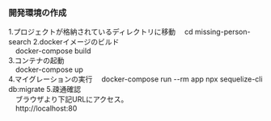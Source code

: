 ### 開発環境の作成
1.プロジェクトが格納されているディレクトリに移動 
&emsp;cd missing-person-search
2.dockerイメージのビルド  
&emsp;docker-compose build  
3.コンテナの起動  
&emsp;docker-compose up  
4.マイグレーションの実行
&emsp;docker-compose run --rm app npx sequelize-cli db:migrate
5.疎通確認  
&emsp;ブラウザより下記URLにアクセス。  
&emsp;http://localhost:80